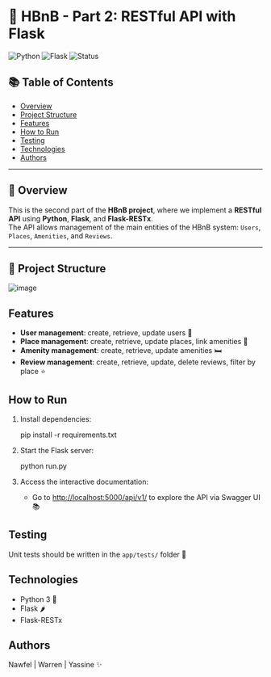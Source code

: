 # 🏡 HBnB - Part 2: RESTful API with Flask

![Python](https://img.shields.io/badge/Python-3.x-blue.svg)
![Flask](https://img.shields.io/badge/Flask-RESTx-green.svg)
![Status](https://img.shields.io/badge/status-active-brightgreen.svg)

## 📚 Table of Contents

- [ Overview](#-overview)
- [ Project Structure](#-project-structure)
- [Features](#-features)
- [How to Run](#-how-to-run)
- [Testing](#-testing)
- [Technologies](#-technologies)
- [Authors](#-authors)

---

## 📖 Overview

This is the second part of the **HBnB project**, where we implement a **RESTful API** using **Python**, **Flask**, and **Flask-RESTx**.  
The API allows management of the main entities of the HBnB system: `Users`, `Places`, `Amenities`, and `Reviews`.

---

## 🧱 Project Structure


![image](https://github.com/user-attachments/assets/7bb3cc5b-7369-45d2-9777-7dc40ab00289)



## Features

- **User management**: create, retrieve, update users 👤
- **Place management**: create, retrieve, update places, link amenities 🏡
- **Amenity management**: create, retrieve, update amenities 🛏️
- **Review management**: create, retrieve, update, delete reviews, filter by place ⭐

## How to Run

1. Install dependencies:
   
   pip install -r requirements.txt
   

2. Start the Flask server:
   
   python run.py
   

3. Access the interactive documentation:
   - Go to [http://localhost:5000/api/v1/](http://localhost:5000/api/v1/) to explore the API via Swagger UI 📚

## Testing

Unit tests should be written in the `app/tests/` folder 🧪

## Technologies

- Python 3 🐍
- Flask 🌶️
- Flask-RESTx

## Authors

Nawfel | Warren | Yassine ✨

